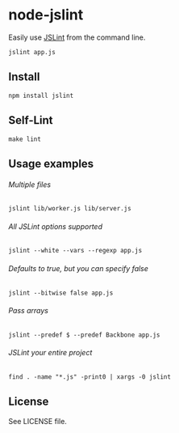 # node-jslint

Easily use [JSLint][] from the command line.

    jslint app.js

## Install

    npm install jslint


## Self-Lint

    make lint


## Usage examples

###### Multiple files

    jslint lib/worker.js lib/server.js

###### All JSLint options supported

    jslint --white --vars --regexp app.js

###### Defaults to true, but you can specify false

    jslint --bitwise false app.js

###### Pass arrays

	jslint --predef $ --predef Backbone app.js

###### JSLint your entire project

	find . -name "*.js" -print0 | xargs -0 jslint


## License

See LICENSE file.

[JSLint]: http://jslint.com/

